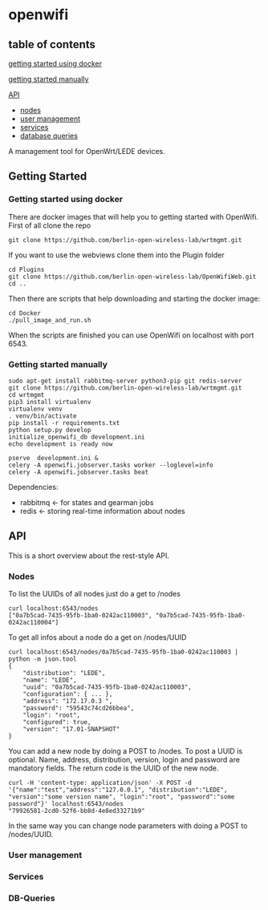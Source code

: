 # openwifi

## table of contents
[getting started using docker](#getting-started-using-docker)

[getting started manually](#getting-started-manually)

[API](#API)
* [nodes](#Nodes)
* [user management](#User-management)
* [services](#services)
* [database queries](#DB-Queries)

A management tool for OpenWrt/LEDE devices.

## Getting Started

### Getting started using docker

There are docker images that will help you to getting started with OpenWifi. First of all clone the repo

    git clone https://github.com/berlin-open-wireless-lab/wrtmgmt.git

If you want to use the webviews clone them into the Plugin folder

    cd Plugins
    git clone https://github.com/berlin-open-wireless-lab/OpenWifiWeb.git
    cd ..

Then there are scripts that help downloading and starting the docker image:

    cd Docker
    ./pull_image_and_run.sh

When the scripts are finished you can use OpenWifi on localhost with port 6543.

### Getting started manually

    sudo apt-get install rabbitmq-server python3-pip git redis-server
    git clone https://github.com/berlin-open-wireless-lab/wrtmgmt.git
    cd wrtmgmt
    pip3 install virtualenv
    virtualenv venv
    . venv/bin/activate
    pip install -r requirements.txt
    python setup.py develop
    initialize_openwifi_db development.ini
    echo development is ready now
  
    pserve  development.ini &
    celery -A openwifi.jobserver.tasks worker --loglevel=info
    celery -A openwifi.jobserver.tasks beat

Dependencies:
- rabbitmq <- for states and gearman jobs
- redis <- storing real-time information about nodes

## API

This is a short overview about the rest-style API.

### Nodes

To list the UUIDs of all nodes just do a get to /nodes

    curl localhost:6543/nodes
    ["0a7b5cad-7435-95fb-1ba0-0242ac110003", "0a7b5cad-7435-95fb-1ba0-0242ac110004"]

To get all infos about a node do a get on /nodes/UUID

    curl localhost:6543/nodes/0a7b5cad-7435-95fb-1ba0-0242ac110003 | python -m json.tool 
    {
        "distribution": "LEDE",
        "name": "LEDE",
        "uuid": "0a7b5cad-7435-95fb-1ba0-0242ac110003",
        "configuration": { ... },
        "address": "172.17.0.3 ",
        "password": "59543c74cd26bbea",
        "login": "root",
        "configured": true,
        "version": "17.01-SNAPSHOT"
    }

You can add a new node by doing a POST to /nodes. To post a UUID is optional. Name, address, distribution, version, login and password are mandatory fields. The return code is the UUID of the new node.

    curl -H 'content-type: application/json' -X POST -d '{"name":"test","address":"127.0.0.1", "distribution":"LEDE", "version":"some version name", "login":"root", "password":"some password"}' localhost:6543/nodes
    "79926581-2cd0-52f6-bb8d-4e8ed33271b9"

In the same way you can change node parameters with doing a POST to /nodes/UUID.

### User management

### Services

### DB-Queries
